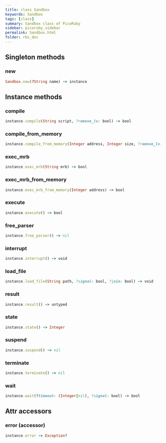 ```yaml
---
title: class Sandbox
keywords: Sandbox
tags: [class]
summary: Sandbox class of PicoRuby
sidebar: picoruby_sidebar
permalink: Sandbox.html
folder: rbs_doc
---
```

## Singleton methods
### new

```ruby
Sandbox.new(?String name) -> instance
```
## Instance methods
### compile

```ruby
instance.compile(String script, ?remove_lv: bool) -> bool
```
### compile_from_memory

```ruby
instance.compile_from_memory(Integer address, Integer size, ?remove_lv: bool) -> bool
```
### exec_mrb

```ruby
instance.exec_mrb(String mrb) -> bool
```
### exec_mrb_from_memory

```ruby
instance.exec_mrb_from_memory(Integer address) -> bool
```
### execute

```ruby
instance.execute() -> bool
```
### free_parser

```ruby
instance.free_parser() -> nil
```
### interrupt

```ruby
instance.interrupt() -> void
```
### load_file

```ruby
instance.load_file(String path, ?signal: bool, ?join: bool) -> void
```
### result

```ruby
instance.result() -> untyped
```
### state

```ruby
instance.state() -> Integer
```
### suspend

```ruby
instance.suspend() -> nil
```
### terminate

```ruby
instance.terminate() -> nil
```
### wait

```ruby
instance.wait(?timeout: (Integer|nil), ?signal: bool) -> bool
```
## Attr accessors
### error (accessor)
```ruby
instance.error -> Exception?
```
